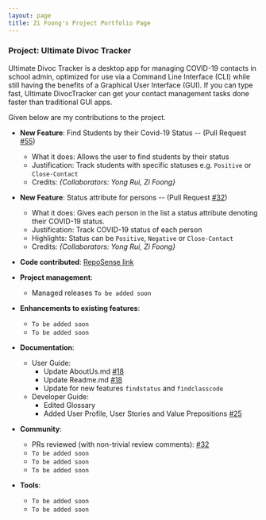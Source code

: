 ```yaml
---
layout: page
title: Zi Foong's Project Portfolio Page
---
```


### Project: Ultimate Divoc Tracker
Ultimate Divoc Tracker is a desktop app for managing COVID-19 contacts in school admin, optimized for use via a Command Line Interface (CLI) while still having the benefits of a Graphical User Interface (GUI). If you can type fast, Ultimate DivocTracker can get your contact management tasks done faster than traditional GUI apps.

Given below are my contributions to the project.

* **New Feature**: Find Students by their Covid-19 Status -- (Pull Request [\#55](https://github.com/AY2122S2-CS2103T-T12-1/tp/pull/55))
  * What it does: Allows the user to find students by their status
  * Justification: Track students with specific statuses e.g. `Positive` or `Close-Contact`
  * Credits: *{Collaborators: Yong Rui, Zi Foong}*

* **New Feature**: Status attribute for persons -- (Pull Request [\#32](https://github.com/AY2122S2-CS2103T-T12-1/tp/pull/32))
  * What it does: Gives each person in the list a status attribute denoting their COVID-19 status.
  * Justification: Track COVID-19 status of each person
  * Highlights: Status can be `Positive`, `Negative` or `Close-Contact`
  * Credits: *{Collaborators: Yong Rui, Zi Foong}*
* **Code contributed**: [RepoSense link]()
* **Project management**:
  * Managed releases `To be added soon`
* **Enhancements to existing features**:
  * `To be added soon`
  * `To be added soon`
* **Documentation**:
  * User Guide:
    * Update AboutUs.md [\#18](https://github.com/AY2122S2-CS2103T-T12-1/tp/pull/18)
    * Update Readme.md [\#18](https://github.com/AY2122S2-CS2103T-T12-1/tp/pull/18)
    * Update for new features `findstatus` and `findclasscode`
  * Developer Guide:
    * Edited Glossary
    * Added User Profile, User Stories and Value Prepositions [\#25](https://github.com/AY2122S2-CS2103T-T12-1/tp/pull/25)
* **Community**:
  * PRs reviewed (with non-trivial review comments): [\#32](https://github.com/AY2122S2-CS2103T-T12-1/tp/pull/32)
  * `To be added soon`
  * `To be added soon`
  * `To be added soon`
* **Tools**:
  * `To be added soon`
  * `To be added soon`
